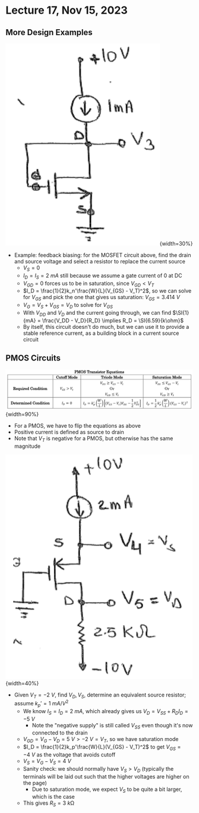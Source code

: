 # Lecture 17, Nov 15, 2023

## More Design Examples

![Design example 3.](imgs/lec17_1.png){width=30%}

* Example: feedback biasing: for the MOSFET circuit above, find the drain and source voltage and select a resistor to replace the current source
	* $V_S = 0$
	* $I_D = I_S = \SI{2}{mA}$ still because we assume a gate current of 0 at DC
	* $V_{GD} = 0$ forces us to be in saturation, since $V_{GD} < V_T$
	* $I_D = \frac{1}{2}k_n'\frac{W}{L}(V_{GS} - V_T)^2$, so we can solve for $V_{GS}$ and pick the one that gives us saturation: $V_{GS} = \SI{3.414}{V}$
	* $V_G = V_S + V_{GS} = V_D$ to solve for $V_{GS}$
	* With $V_{DD}$ and $V_D$ and the current going through, we can find $\SI{1}{mA} = \frac{V_DD - V_D}{R_D} \implies R_D = \SI{6.59}{k\ohm}$
	* By itself, this circuit doesn't do much, but we can use it to provide a stable reference current, as a building block in a current source circuit

## PMOS Circuits

![PMOS transistor equations.](imgs/lec17_2.png){width=90%}

* For a PMOS, we have to flip the equations as above
* Positive current is defined as source to drain
* Note that $V_T$ is negative for a PMOS, but otherwise has the same magnitude

![PMOS design example.](imgs/lec17_3.png){width=40%}

* Given $V_T = \SI{-2}{V}$, find $V_D, V_S$, determine an equivalent source resistor; assume $k_p' = \SI{1}{mA/V^2}$
	* We know $I_S = I_D = \SI{2}{mA}$, which already gives us $V_D = V_{SS} + R_DI_D = \SI{-5}{V}$
		* Note the "negative supply" is still called $V_{SS}$ even though it's now connected to the drain
	* $V_{GD} = V_G - V_D = \SI{5}{V} > \SI{-2}{V} = V_T$, so we have saturation mode
	* $I_D = \frac{1}{2}k_p'\frac{W}{L}(V_{GS} - V_T)^2$ to get $V_{GS} = \SI{-4}{V}$ as the voltage that avoids cutoff
	* $V_S = V_G - V_S = \SI{4}{V}$
	* Sanity check: we should normally have $V_S > V_D$ (typically the terminals will be laid out such that the higher voltages are higher on the page)
		* Due to saturation mode, we expect $V_S$ to be quite a bit larger, which is the case
	* This gives $R_S = \SI{3}{k\ohm}$

